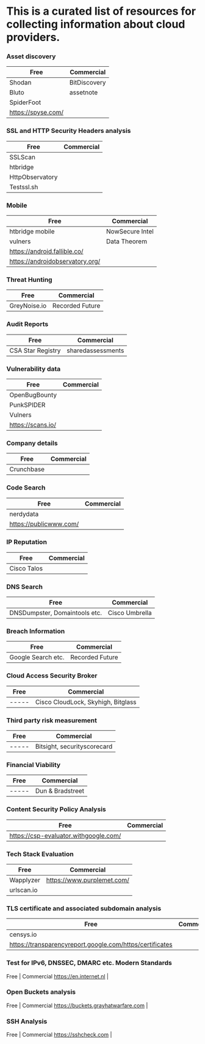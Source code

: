 # This is a curated list of resources for collecting information about cloud providers. 



### Asset discovery

Free | Commercial
---- | ----------
Shodan | BitDiscovery
Bluto | assetnote
SpiderFoot | 
https://spyse.com/ | 


### SSL and HTTP Security Headers analysis 

Free | Commercial
---- | ---------
SSLScan | 
htbridge | 
HttpObservatory | 
Testssl.sh|


### Mobile

Free | Commercial
-----| ----------
htbridge mobile| NowSecure Intel
vulners | Data Theorem
https://android.fallible.co/ |
https://androidobservatory.org/|

### Threat Hunting

Free | Commercial
-----| ----------
GreyNoise.io| Recorded Future

### Audit Reports

Free | Commercial
-----| ----------
CSA Star Registry| sharedassessments

### Vulnerability data 

Free | Commercial
-----| ----------
OpenBugBounty| 
PunkSPIDER |
Vulners |
https://scans.io/ | 

### Company details

Free | Commercial
-----| ----------
Crunchbase| 

### Code Search

Free | Commercial
-----| ----------
nerdydata| 
https://publicwww.com/ | 

### IP Reputation

Free | Commercial
-----| ----------
Cisco Talos| 

### DNS Search

Free | Commercial
-----| ----------
DNSDumpster, Domaintools etc.| Cisco Umbrella


### Breach Information

Free | Commercial
-----| ----------
Google Search etc.| Recorded Future

### Cloud Access Security Broker

Free | Commercial
-----| ----------
-----| Cisco CloudLock, Skyhigh, Bitglass

### Third party risk measurement

Free | Commercial
-----| ----------
-----| Bitsight, securityscorecard 

### Financial Viability

Free | Commercial
-----| ----------
-----| Dun & Bradstreet

### Content Security Policy Analysis

Free | Commercial
-----|-----------
https://csp-evaluator.withgoogle.com/ |

### Tech Stack Evaluation

Free | Commercial
-----| ----------
Wapplyzer | https://www.purplemet.com/
urlscan.io|

### TLS certificate and associated subdomain analysis

Free | Commercial
-----| ----------
censys.io|
https://transparencyreport.google.com/https/certificates | 

### Test for IPv6, DNSSEC, DMARC etc. Modern Standards

Free | Commercial
https://en.internet.nl | 


### Open Buckets analysis

Free | Commercial
https://buckets.grayhatwarfare.com | 

### SSH Analysis 

Free | Commercial
https://sshcheck.com | 









